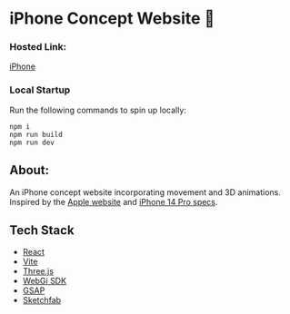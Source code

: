 # iPhone Concept Website 📱

### Hosted Link:

[iPhone](https://iphone-concept.vercel.app/)

### Local Startup

Run the following commands to spin up locally:

    npm i
    npm run build
    npm run dev

## About:

An iPhone concept website incorporating movement and 3D animations. Inspired by the [Apple website](https://www.apple.com/za/iphone-14-pro/) and [iPhone 14 Pro specs](https://www.apple.com/za/iphone-14-pro/specs/).

## Tech Stack

- [React](https://react.dev/)
- [Vite](https://vitejs.dev/)
- [Three.js](https://threejs.org/)
- [WebGi SDK](https://webgi.xyz/)
- [GSAP](https://greensock.com/gsap/)
- [Sketchfab](https://sketchfab.com/3d-models/iphone-13-pro-max-4f92b60d824a42c89bbf1833374c4f73)
